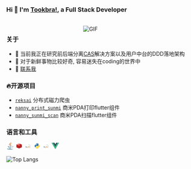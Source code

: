 ### Hi 👋 I'm [Tookbra!](https://tookbra.org), a Full Stack Developer
<br/>

  <img align="right" alt="GIF" src="https://media.giphy.com/media/3o7aCZVnVV2efQgIko/giphy.gif"  width="300"/>

### 关于
- 🚀 当前我正在研究前后端分离[CAS](https://en.wikipedia.org/wiki/Central_Authentication_Service)解决方案以及用户中台的DDD落地架构
- 👀 对于新鲜事物比较好奇, 容易迷失在coding的世界中
- 💬 [联系我](mailto:tookbra@gmail.com)

### 🔥开源项目
- [`reksai`](https://github.com/tookbra/reksai) 分布式磁力爬虫    
- [`nanny_print_sunmi`](https://github.com/tookbra/nanny_print_sunmi) 商米PDA打印flutter组件    
- [`nanny_sunmi_scan`](https://github.com/tookbra/nanny_sunmi_scan) 商米PDA扫描flutter组件    
  
### 语言和工具

<code><img height="20" src="https://raw.githubusercontent.com/github/explore/80688e429a7d4ef2fca1e82350fe8e3517d3494d/topics/java/java.png"></code>
<code><img height="20" src="https://raw.githubusercontent.com/github/explore/80688e429a7d4ef2fca1e82350fe8e3517d3494d/topics/redis/redis.png"></code>
<code><img height="20" src="https://raw.githubusercontent.com/github/explore/80688e429a7d4ef2fca1e82350fe8e3517d3494d/topics/mysql/mysql.png"></code>
<code><img height="20" src="https://raw.githubusercontent.com/github/explore/80688e429a7d4ef2fca1e82350fe8e3517d3494d/topics/python/python.png"></code>
<code><img height="20" src="https://raw.githubusercontent.com/github/explore/80688e429a7d4ef2fca1e82350fe8e3517d3494d/topics/mysql/mysql.png"></code>
<code><img height="20" src="https://raw.githubusercontent.com/github/explore/80688e429a7d4ef2fca1e82350fe8e3517d3494d/topics/vue/vue.png"></code>

![Top Langs](https://github-readme-stats.vercel.app/api/top-langs/?username=tookbra)
